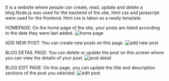 It is a website where people can create, read, update and delete a blog.Node.js was used for the backend of the site, html css and javascript were used for the frontend. html css is taken as a ready template.

HOMEPAGE: On the home page of the site, your posts are listed according to the date they were last added.
![home page](https://user-images.githubusercontent.com/103189726/216841099-0d4629b2-a591-4beb-b783-80e2ae648e95.png)

ADD NEW POST: You can create new posts on this page.
![add new post](https://user-images.githubusercontent.com/103189726/216841104-3469b9ff-f9ff-4fd6-8235-656607bfb900.png)

BLOG DETAIL PAGE: You can delete or update the post on this screen where you can view the details of your post.
![post detail](https://user-images.githubusercontent.com/103189726/216841107-049e1c9f-f761-4ab1-9422-09b1baa8e19b.png)

BLOG EDIT PAGE: On this page, you can update the title and description sections of the post you selected.
![edit post](https://user-images.githubusercontent.com/103189726/216841112-015ee428-c28a-4dd1-928f-9205d87b5520.png)
